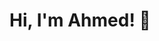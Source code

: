 # Hi, I'm Ahmed! 👋 
<!---
![image](https://github.com/Soliman162/Soliman162/blob/main/Gimg.jpg?raw=true)
Soliman162/Soliman162 is a ✨ special ✨ repository because its `README.md` (this file) appears on your GitHub profile.
You can click the Preview link to take a look at your changes.
--->
